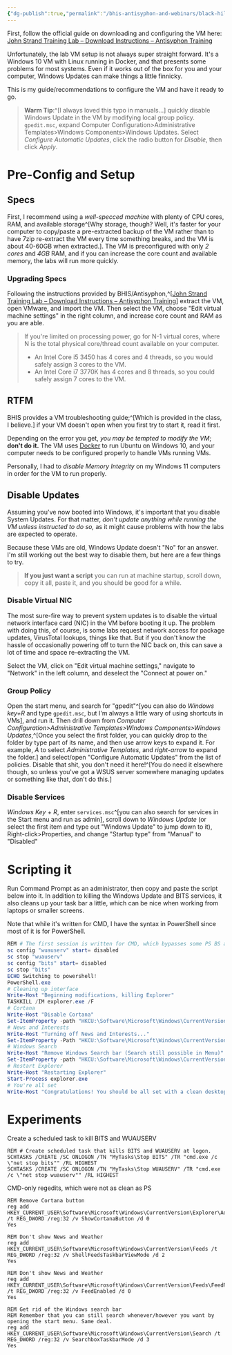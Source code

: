 ```yaml
---
{"dg-publish":true,"permalink":"/bhis-antisyphon-and-webinars/black-hills-soc-core/labs/00-bhis-socc-lab-config/"}
---
```


First, follow the official guide on downloading and configuring the VM here: [John Strand Training Lab – Download Instructions – Antisyphon Training](https://www.antisyphontraining.com/john-strand-training-lab-download-instructions/)

Unfortunately, the lab VM setup is not always super straight forward. It's a Windows 10 VM with Linux running in Docker, and that presents some problems for most systems. Even if it works out of the box for you and your computer, Windows Updates can make things a little finnicky.

This is my guide/recommendations to configure the VM and have it ready to go.

> **Warm Tip**:^[I always loved this typo in manuals...] quickly disable Windows Update in the VM by modifying local group policy. `gpedit.msc`, expand Computer Configuration>Administrative Templates>Windows Components>Windows Updates.
> Select *Configure Automatic Updates*, click the radio button for *Disable*, then click *Apply*.

# Pre-Config and Setup
## Specs
First, I recommend using a *well-specced machine* with plenty of CPU cores, RAM, and available storage^[Why storage, though? Well, it's faster for your computer to copy/paste a pre-extracted backup of the VM rather than to have 7zip re-extract the VM every time something breaks, and the VM is about 40-60GB when extracted.]. The VM is preconfigured with only *2 cores* and *4GB* RAM, and if you can increase the core count and available memory, the labs will run more quickly.

### Upgrading Specs
Following the instructions provided by BHIS/Antisyphon,^[[John Strand Training Lab – Download Instructions – Antisyphon Training](https://www.antisyphontraining.com/john-strand-training-lab-download-instructions/)] extract the VM, open VMware, and import the VM. Then select the VM, choose "Edit virtual machine settings" in the right column, and increase core count and RAM as you are able.

> If you're limited on processing power, go for N-1 virtual cores, where N is the total physical core/thread count available on your computer.
> - An Intel Core i5 3450 has 4 cores and 4 threads, so you would safely assign 3 cores to the VM.
> - An Intel Core i7 3770K has 4 cores and 8 threads, so you could safely assign 7 cores to the VM.

## RTFM
BHIS provides a VM troubleshooting guide;^[Which is provided in the class, I believe.] if your VM doesn't open when you first try to start it, read it first. 

Depending on the error you get, *you may be tempted to modify the VM*; **don't do it.** The VM uses [Docker](https://www.docker.com/) to run Ubuntu on Windows 10, and your computer needs to be configured properly to handle VMs running VMs. 

Personally, I had to *disable Memory Integrity* on my Windows 11 computers in order for the VM to run properly.
## Disable Updates
Assuming you've now booted into Windows, it's important that you disable System Updates. For that matter, *don't update anything while running the VM unless instructed to do so,* as it might cause problems with how the labs are expected to operate.

Because these VMs are old, Windows Update doesn't "No" for an answer. I'm still working out the best way to disable them, but here are a few things to try.

> **If you just want a script** you can run at machine startup, scroll down, copy it all, paste it, and you should be good for a while.

### Disable Virtual NIC
The most sure-fire way to prevent system updates is to disable the virtual network interface card (NIC) in the VM before booting it up. The problem with doing this, of course, is some labs request network access for package updates, VirusTotal lookups, things like that. But if you don't know the hassle of occasionally powering off to turn the NIC back on, this can save a lot of time and space re-extracting the VM.

Select the VM, click on "Edit virtual machine settings," navigate to "Network" in the left column, and deselect the "Connect at power on."

### Group Policy
Open the start menu, and search for "gpedit"^[you can also do *Windows key+R* and type `gpedit.msc`, but I'm always a little wary of using shortcuts in VMs], and run it. Then drill down from *Computer Configuration>Administrative Templates>Windows Components>Windows Updates*,^[Once you select the first folder, you can quickly drop to the folder by type part of its name, and then use arrow keys to expand it. For example, *A* to select *Administrative Templates*, and *right-arrow* to expand the folder.] and select/open "Configure Automatic Updates" from the list of policies. Disable that shit, you don't need it here!^[You do need it elsewhere though, so unless you've got a WSUS server somewhere managing updates or something like that, don't do this.] 

### Disable Services
*Windows Key* + *R*, enter `services.msc`^[you can also search for services in the Start menu and run as admin], scroll down to *Windows Update* (or select the first item and type out "Windows Update" to jump down to it), Right-click>Properties, and change "Startup type" from "Manual" to "Disabled"


# Scripting it
Run Command Prompt as an administrator, then copy and paste the script below into it. In addition to killing the Windows Update and BITS services, it also cleans up your task bar a little, which can be nice when working from laptops or smaller screens.

Note that while it's written for CMD, I have the syntax in PowerShell since most of it is for PowerShell. 

```PowerShell
REM # The first session is written for CMD, which bypasses some PS BS around services.
sc config "wuauserv" start= disabled
sc stop "wuauserv"
sc config "bits" start= disabled
sc stop "bits"
ECHO Switching to powershell!
PowerShell.exe
# Cleaning up interface
Write-Host "Beginning modifications, killing Explorer"
TASKKILL /IM explorer.exe /F
# Cortana
Write-Host "Disable Cortana"
Set-ItemProperty -path "HKCU:\Software\Microsoft\Windows\CurrentVersion\Explorer\Advanced" -Name "ShowCortanaButton" -Type DWord -Value 0
# News and Interests
Write-Host "Turning off News and Interests..."
Set-ItemProperty -Path "HKCU:\Software\Microsoft\Windows\CurrentVersion\Feeds" -Name "ShellFeedsTaskbarViewMode" -Type DWord -Value 2
# Windows Search
Write-Host "Remove Windows Search bar (Search still possible in Menu)"
Set-ItemProperty -path "HKCU:\Software\Microsoft\Windows\CurrentVersion\Search" -Name "SearchboxTaskbarMode" -Type DWord -Value 3
# Restart Explorer
Write-Host "Restarting Explorer"
Start-Process explorer.exe
# You're all set
Write-Host "Congratulations! You should be all set with a clean desktop and fine experience for labbing. Hack it!"

```



# Experiments
Create a scheduled task to kill BITS and WUAUSERV
```CMD
REM # Create scheduled task that kills BITS and WUAUSERV at logon.
SCHTASKS /CREATE /SC ONLOGON /TN "MyTasks\Stop BITS" /TR "cmd.exe /c \"net stop bits"" /RL HIGHEST
SCHTASKS /CREATE /SC ONLOGON /TN "MyTasks\Stop WUAUSERV" /TR "cmd.exe /c \"net stop wuauserv"" /RL HIGHEST

```


CMD-only regedits, which were not as clean as PS
```
REM Remove Cortana button
reg add HKEY_CURRENT_USER\Software\Microsoft\Windows\CurrentVersion\Explorer\Advanced /t REG_DWORD /reg:32 /v ShowCortanaButton /d 0
Yes

REM Don't show News and Weather
reg add HKEY_CURRENT_USER\Software\Microsoft\Windows\CurrentVersion\Feeds /t REG_DWORD /reg:32 /v ShellFeedsTaskbarViewMode /d 2
Yes

REM Don't show News and Weather
reg add HKEY_CURRENT_USER\Software\Microsoft\Windows\CurrentVersion\Feeds\FeedRepositorySate /t REG_DWORD /reg:32 /v FeedEnabled /d 0
Yes

REM Get rid of the Windows search bar
REM Remember that you can still search whenever/however you want by opening the start menu. Same deal.
reg add HKEY_CURRENT_USER\Software\Microsoft\Windows\CurrentVersion\Search /t REG_DWORD /reg:32 /v SearchboxTaskbarMode /d 3
Yes

```